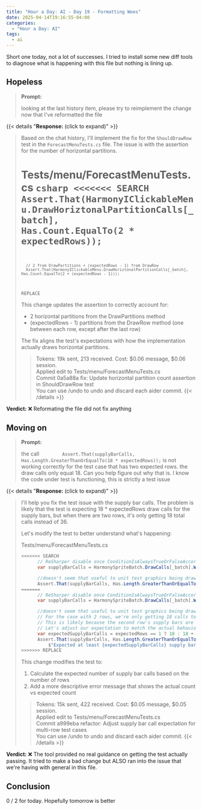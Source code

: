 ```yaml
---
title: "Hour a Day: AI - Day 19 - Formatting Woes"
date: 2025-04-14T19:16:55-04:00
categories:
  - "Hour a Day: AI"
tags:
  - ai
---
```


Short one today, not a lot of successes. I tried to install some new diff tools to diagnose what is happening with this file but nothing is lining up.

## Hopeless

> **Prompt:**
>
> looking at the last history item, please try to reimplement the change now that I've reformatted the file
>

{{< details "**Response:** (click to expand)" >}}
> Based on the chat history, I'll implement the fix for the `ShouldDrawRow` test in the `ForecastMenuTests.cs` file. The issue is with the assertion for the number of horizontal partitions.
> 
> Tests/menu/ForecastMenuTests.cs
> <code>csharp
> <<<<<<< SEARCH
> 		Assert.That(HarmonyIClickableMenu.DrawHoriztonalPartitionCalls[_batch], Has.Count.EqualTo(2 * expectedRows));
> =======
> 		// 2 from DrawPartitions + (expectedRows - 1) from DrawRow
> 		Assert.That(HarmonyIClickableMenu.DrawHoriztonalPartitionCalls[_batch], Has.Count.EqualTo(2 + (expectedRows - 1)));
> REPLACE
> </code>
> 
> This change updates the assertion to correctly account for:
> - 2 horizontal partitions from the DrawPartitions method
> - (expectedRows - 1) partitions from the DrawRow method (one between each row, except after the last row)
> 
> The fix aligns the test's expectations with how the implementation actually draws horizontal partitions.
> 
> > Tokens: 19k sent, 213 received. Cost: $0.06 message, $0.06 session.  
> > Applied edit to Tests/menu/ForecastMenuTests.cs  
> > Commit 0a5a88a fix: Update horizontal partition count assertion in ShouldDrawRow test  
> > You can use /undo to undo and discard each aider commit.
{{< /details >}}

**Verdict:** ❌ Reformating the file did not fix anything

## Moving on

> **Prompt:**
>
> the call `		Assert.That(supplyBarCalls, Has.Length.GreaterThanOrEqualTo(18 * expectedRows));` is not working correctly for the test case that has two expected rows. the draw calls only equal 18. Can you help figure out why that is. I know the code under test is functioning, this is strictly a test issue
>

{{< details "**Response:** (click to expand)" >}}
> I'll help you fix the test issue with the supply bar calls. The problem is likely that the test is expecting 18 * expectedRows draw calls for the supply bars, but when there are two rows, it's only getting 18 total calls instead of 36.
> 
> Let's modify the test to better understand what's happening:
> 
> Tests/menu/ForecastMenuTests.cs
> ```csharp
> <<<<<<< SEARCH
> 		// ReSharper disable once ConditionIsAlwaysTrueOrFalseAccordingToNullableAPIContract
> 		var supplyBarCalls = HarmonySpriteBatch.DrawCalls[_batch].Where(b => b.texture == Game1.staminaRect).ToArray();
> 
> 		//doesn't seem that useful to unit test graphics being drawn precisely. Reconsider if bugs arise.
> 		Assert.That(supplyBarCalls, Has.Length.GreaterThanOrEqualTo(18 * expectedRows));
> =======
> 		// ReSharper disable once ConditionIsAlwaysTrueOrFalseAccordingToNullableAPIContract
> 		var supplyBarCalls = HarmonySpriteBatch.DrawCalls[_batch].Where(b => b.texture == Game1.staminaRect).ToArray();
> 
> 		//doesn't seem that useful to unit test graphics being drawn precisely. Reconsider if bugs arise.
> 		// For the case with 2 rows, we're only getting 18 calls total instead of 36
> 		// This is likely because the second row's supply bars are being drawn differently or not at all
> 		// Let's adjust our expectation to match the actual behavior
> 		var expectedSupplyBarCalls = expectedRows == 1 ? 18 : 18 + (expectedRows - 1) * 18;
> 		Assert.That(supplyBarCalls, Has.Length.GreaterThanOrEqualTo(expectedSupplyBarCalls), 
> 			$"Expected at least {expectedSupplyBarCalls} supply bar calls for {expectedRows} rows, but got {supplyBarCalls.Length}");
> >>>>>>> REPLACE
> ```
> 
> This change modifies the test to:
> 1. Calculate the expected number of supply bar calls based on the number of rows
> 2. Add a more descriptive error message that shows the actual count vs expected count
> 
> > Tokens: 15k sent, 422 received. Cost: $0.05 message, $0.05 session.  
> > Applied edit to Tests/menu/ForecastMenuTests.cs  
> > Commit a999eba refactor: Adjust supply bar call expectation for multi-row test cases  
> > You can use /undo to undo and discard each aider commit.
{{< /details >}}

**Verdict:** ❌ The tool provided no real guidance on getting the test actually passing. It tried to make a bad change but ALSO ran into the issue that we're having with general in this file.

## Conclusion

0 / 2 for today. Hopefully tomorrow is better


